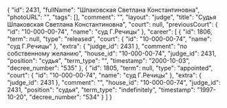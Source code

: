 {
    "id": 2431,
    "fullName": "Шпаковская Светлана Константиновна",
    "photoURL": "",
    "tags": [],
    "comment": "",
    "layout": "judge",
    "title": "Судья Шпаковская Светлана Константиновна",
    "court": null,
    "previousCourt": {
        "id": "10-000-00-74",
        "name": "суд Г.Речицы"
    },
    "career": [
        {
            "id": 1806,
            "term": null,
            "type": "released",
            "court": {
                "id": "10-000-00-74",
                "name": "суд Г.Речицы"
            },
            "extra": {
                "judge_id": 2431
            },
            "comment": "по собственному желанию",
            "house_id": "10-000-00-74",
            "judge_id": 2431,
            "position": "судья",
            "term_type": "",
            "timestamp": "2000-10-03",
            "decree_number": "535"
        },
        {
            "id": 1805,
            "term": null,
            "type": "appointed",
            "court": {
                "id": "10-000-00-74",
                "name": "суд Г.Речицы"
            },
            "extra": {
                "judge_id": 2431
            },
            "comment": "",
            "house_id": "10-000-00-74",
            "judge_id": 2431,
            "position": "судья",
            "term_type": "indefinitely",
            "timestamp": "1997-10-20",
            "decree_number": "534"
        }
    ]
}